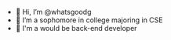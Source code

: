 - 👋 Hi, I’m @whatsgoodg
- 👀 I’m a sophomore in college majoring in CSE
- 🌱 I'm a would be back-end developer
<!---📫 How to reach me ... email me via rlwjddl1596@naver.com--->
<!---
whatsgoodg/whatsgoodg is a ✨ special ✨ repository because its `README.md` (this file) appears on your GitHub profile.
You can click the Preview link to take a look at your changes.
--->
